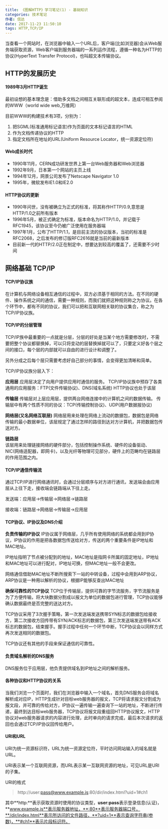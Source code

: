 ```yaml
---
title: 《图解HTTP》学习笔记(1) - 基础知识
categories: 技术笔记
作者: 信达
date: 2017-11-23 11:50:10
tags: HTTP,TCP/IP
---
```



当查看一个网站时，在浏览器中输入一个URL后，客户端(比如浏览器)会从Web服务端获取资源，Web客户端到服务器端的一系列运作流程，遵循一种名为HTTP的协议(HyperText Transfer Protocol)，也叫超文本传输协议。

<!--more-->

## HTTP的发展历史
#### 1989年3月HTTP诞生
最初设想的基本理念是：借助多文档之间相互关联形成的超文本，连成可相互参阅的WWW（world wide web,万维网）

目前WWW的构建技术有3项，分别为：

1. 把SGML(标准通用标记语言)作为页面的文本标记语言的HTML
2. 作为文档传递协议的HTTP
3. 指定文档所在地址的URL(Uniform Resource Locator，统一资源定位符)

#### Web成长时代
- 1990年11月，CERN成功研发世界上第一台Web服务器和Web浏览器
- 1992年9月，日本第一个网站的主页上线
- 1994年12月，网景公司发布了Netscape Navigator 1.0
- 1995年，微软发布IE1.0和IE2.0

#### HTTP协议的更新
- 1990年问世，没有被确立为正式的标准，将其称作HTTP/0.9,意思是HTTP/1.0之前所有版本
- 1996年5月，被正式确定为标准，版本命名为HTTP/1.0，并记载于RFC1945，该协议至今仍被广泛使用在服务器端
- 1997年1月，公布了HTTP/1.1，是目前主流的协议版本，当初的标准是RFC2068，之后发布的修订版RFC2616就是当前的最新版本
- 目前新一代的HTTP/2.0正在制定中，想要达到较高的覆盖了，还需要不少时间

## 网络基础 TCP/IP
#### TCP/IP协议族
在计算机与网络设备相互通信的过程中，双方必须基于相同的方法。在不同的硬件、操作系统之间的通信，需要一种规则，而我们就把这种规则称之为协议。在各个环节中，都有不同的协议，我们可以把和互联网相关联的协议集合，称之为TCP/IP协议族。
#### TCP/IP的分层管理
TCP/IP族中最重要的一点就是分层，分层的好处是当某个地方需要修改时，不需要把整个协议都替换掉，可以只将变动的层替换掉就可以了，只要定义好各个层之间的接口，每个层的内部就可以自由的进行设计和调整了。

另外分成之后每个层只需要考虑好自己部分的事情，会变得更加清晰和简单。

TCP/IP协议族分层入下：

**应用层**
应用层决定了向用户提供应用时通信的服务。
TCP/IP协议族中预存了各类通用的应用服务：FTP(文件传输协议)、DNS(域名系统)
HTTP协议也处于该层

**传输层**
传输层对上层应用层，提供两台网络连接中的计算机之间的数据传输。
传输层中有两个性质不同的协议：TCP(传输控制协议)、UDP(用户数据报协议)

**网络层(又名网络互联层)**
网络层用来处理在网络上流动的数据包，数据包是网络传输的最小数据单位，该层规定了通过怎样的路径到达对方计算机，并把数据包传送对方。

**链路层**      
该层用来处理链接网络的硬件部分，包括控制操作系统、硬件的设备驱动、NIC(网络适配器，即网卡)，以及光纤等物理可见部分，硬件上的范畴均在链路层的作用范围之内。               

#### TCP/IP通信传输流

通过TCP/IP进行网络通讯时，会通过分层顺序与对方进行通讯，发送端会由应用层从上往下走，接收端会链路端从下往上走。

发送端：应用层->传输层->网络层->链路层

接收端：链路层->网络层->传输层->应用层

#### TCP协议、IP协议及DNS介绍

**负责传输的IP协议**
IP协议属于网络层，几乎所有使用网络的系统都会用到IP协议，IP协议的作用是把各数据包传送给对方，传送的两个重要条件是IP地址和MAC地址。

IP地址指明了节点被分配到的地址，MAC地址是指网卡所属的固定地址，IP地址和MAC地址可以进行配对，IP地址可换，但MAC地址一般不会更改。

网络通信借助MAC地址不断所搜索下一站的中转设备，过程中会用到ARP协议，ARP协议是一种用以解析的协议，根据IP能够反查出MAC地址

**确保可靠性的TCP协议**
TCP位于传输层，提供可靠的字节流服务，字节流服务是为了方便传输，将大块数据分割成以报文为单位的数据包进行管理，TCP协议能够确认数据最终是否完整的送达对方。

TCP协议采用了3次握手策略，第一次发送端发送携带SYN标志的数据包给接收方，第二次接收方回传带有SYN/ACK标志的数据包，第三次发送端发送带有ACK标志的数据包，结束握手。握手过程中任何一个环节中断，TCP协议会以同样方式再次发送相同的数据包。

TCP协议还有其他的手段来保证通信的可靠性。 

#### 负责域名解析的DNS服务

DNS服务位于应用层，他负责提供域名到IP地址之间的解析服务。

#### 各种协议和HTTP协议的关系

当我们浏览一个页面时，我们在浏览器中输入一个域名，首先DNS服务会将域名解析成对应IP，HTTP生成针对目标web服务器的报文，TCP将请求报文分割成为报文段，并可靠的传给对方，IP协议一遍传输一遍查询下一站的地址，不断进行传递，最终到达目标web服务器，TCP协议将报文段重组回HTTP协议报文，HTTP协议对web服务器请求的内容进行处理，此时单向的请求完成，最后本次请求的返回也会通过TCP/IP协议回传给用户。   

#### URI和URL

URI为统一资源标识符，URL为统一资源定位符，平时访问网站输入的域名就是URL。

URI表示某一个互联网资源，而URL表示某一互联网资源的地址，可见URL是URI的子集。

URI的格式

> http://user:pass@www.example.js:80/dir/index.html?uid=1#ch1

其中**http:**表示获取资源时使用的协议类型，**user:pass**表示登录信息(认证)，**www.example.js**表示服务器地址，**:80**表示服务器端口号，**/dir/index.html**表示所访问的文件路径，**?uid=1**表示查询字符串(参数)，**#ch1**表示片段标识符。




